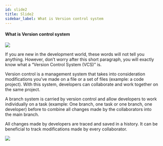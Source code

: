 ```yaml
---
id: slide2
title: Slide2
sidebar_label: What is Version control system
---
```


#### What is Version control system

![](https://www.linode.com/docs/development/version-control/introduction-to-version-control/1204-image_versioning_intro_1.jpg)


If you are new in the development world, these words will not tell you anything. However, don’t worry after this short paragraph, you will exactly know what a “Version Control System (VCS)” is.

Version control is a management system that takes into consideration modifications you’ve made on a file or a set of files (example: a code project). With this system, developers can collaborate and work together on the same project.

A branch system is carried by version control and allow developers to work individually on a task (example: One branch, one task or one branch, one developer) before to combine all changes made by the collaborators into the main branch.

All changes made by developers are traced and saved in a history. It can be beneficial to track modifications made by every collaborator.

![](https://i0.wp.com/miro.medium.com/max/960/1*r46_PENruSre5iTHcwGPTQ.png?w=810&ssl=1)
